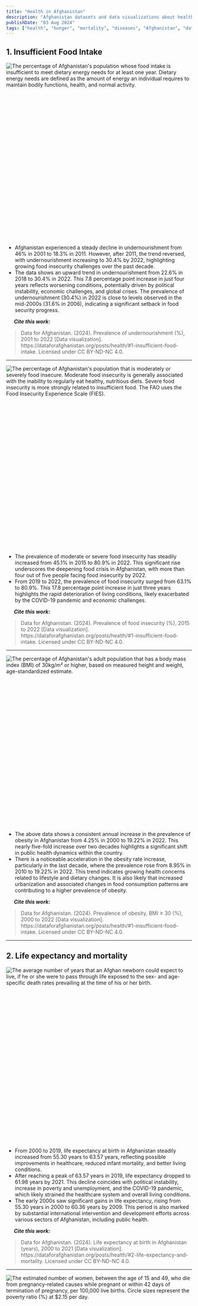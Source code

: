 ```yaml
---
title: "Health in Afghanistan"
description: "Afghanistan datasets and data visualizations about health, hunger, mortality, diseases"
publishDate: "03 Aug 2024"
tags: ["health", "hunger", "mortality", "diseases", "Afghanistan", "data"]
---
```



## 1. Insufficient Food Intake

<div style="min-height:462px" id="datawrapper-vis-vZYJc"><script type="text/javascript" defer src="https://datawrapper.dwcdn.net/vZYJc/embed.js" charset="utf-8" data-target="#datawrapper-vis-vZYJc"></script><noscript><img src="https://datawrapper.dwcdn.net/vZYJc/full.png" alt="The percentage of Afghanistan's population whose food intake is insufficient to meet dietary energy needs for at least one year. Dietary energy needs are defined as the amount of energy an individual requires to maintain bodily functions, health, and normal activity." /></noscript></div>
<br />
<ul>
  <li>Afghanistan experienced a steady decline in undernourishment from 46% in 2001 to 18.3% in 2011. However, after 2011, the trend reversed, with undernourishment increasing to 30.4% by 2022, highlighting growing food insecurity challenges over the past decade.</li>
  <li>The data shows an upward trend in undernourishment from 22.6% in 2018 to 30.4% in 2022. This 7.8 percentage point increase in just four years reflects worsening conditions, potentially driven by political instability, economic challenges, and global crises. The prevalence of undernourishment (30.4%) in 2022 is close to levels observed in the mid-2000s (31.6% in 2006), indicating a significant setback in food security progress.</li>
</ul>

<p><em><strong>&emsp;&ensp;Cite this work:</strong></em></p>
<blockquote>
<p>Data for Afghanistan. (2024). Prevalence of undernourishment (%), 2001 to 2022 [Data visualization]. https://dataforafghanistan.org/posts/health/#1-insufficient-food-intake. Licensed under CC BY-ND-NC 4.0.</p>
</blockquote>

---

<div style="min-height:479px" id="datawrapper-vis-e46i2"><script type="text/javascript" defer src="https://datawrapper.dwcdn.net/e46i2/embed.js" charset="utf-8" data-target="#datawrapper-vis-e46i2"></script><noscript><img src="https://datawrapper.dwcdn.net/e46i2/full.png" alt="The percentage of Afghanistan's population that is moderately or severely food insecure. Moderate food insecurity is generally associated with the inability to regularly eat healthy, nutritious diets. Severe food insecurity is more strongly related to insufficient food. The FAO uses the Food Insecurity Experience Scale (FIES)." /></noscript></div>
<br />
<ul>
  <li>The prevalence of moderate or severe food insecurity has steadily increased from 45.1% in 2015 to 80.9% in 2022. This significant rise underscores the deepening food crisis in Afghanistan, with more than four out of five people facing food insecurity by 2022.</li>
  <li>From 2019 to 2022, the prevalence of food insecurity surged from 63.1% to 80.9%. This 17.8 percentage point increase in just three years highlights the rapid deterioration of living conditions, likely exacerbated by the COVID-19 pandemic and economic challenges.</li>
</ul>

<p><em><strong>&emsp;&ensp;Cite this work:</strong></em></p>
<blockquote>
<p>Data for Afghanistan. (2024). Prevalence of food insecurity (%), 2015 to 2022 [Data visualization]. https://dataforafghanistan.org/posts/health/#1-insufficient-food-intake. Licensed under CC BY-ND-NC 4.0.</p>
</blockquote>

---

<div style="min-height:445px" id="datawrapper-vis-JbYgf"><script type="text/javascript" defer src="https://datawrapper.dwcdn.net/JbYgf/embed.js" charset="utf-8" data-target="#datawrapper-vis-JbYgf"></script><noscript><img src="https://datawrapper.dwcdn.net/JbYgf/full.png" alt="The percentage of Afghanistan's adult population that has a body mass index (BMI) of 30kg/m² or higher, based on measured height and weight, age-standardized estimate." /></noscript></div>
<br />
<ul>
  <li>The above data shows a consistent annual increase in the prevalence of obesity in Afghanistan from 4.25% in 2000 to 19.22% in 2022. This nearly five-fold increase over two decades highlights a significant shift in public health dynamics within the country.</li>
  <li>There is a noticeable acceleration in the obesity rate increase, particularly in the last decade, where the prevalence rose from 8.95% in 2010 to 19.22% in 2022. This trend indicates growing health concerns related to lifestyle and dietary changes. It is also likely that increased urbanization and associated changes in food consumption patterns are contributing to a higher prevalence of obesity.</li>
</ul>

<p><em><strong>&emsp;&ensp;Cite this work:</strong></em></p>
<blockquote>
<p>Data for Afghanistan. (2024). Prevalence of obesity, BMI ≥ 30 (%), 2000 to 2022 [Data visualization]. https://dataforafghanistan.org/posts/health/#1-insufficient-food-intake. Licensed under CC BY-ND-NC 4.0.</p>
</blockquote>

---

## 2. Life expectancy and mortality

<div style="min-height:459px" id="datawrapper-vis-F69MR"><script type="text/javascript" defer src="https://datawrapper.dwcdn.net/F69MR/embed.js" charset="utf-8" data-target="#datawrapper-vis-F69MR"></script><noscript><img src="https://datawrapper.dwcdn.net/F69MR/full.png" alt="The average number of years that an Afghan newborn could expect to live, if he or she were to pass through life exposed to the sex- and age-specific death rates prevailing at the time of his or her birth." /></noscript></div>
<br />
<ul>
  <li>From 2000 to 2019, life expectancy at birth in Afghanistan steadily increased from 55.30 years to 63.57 years, reflecting possible improvements in healthcare, reduced infant mortality, and better living conditions.</li>
  <li>After reaching a peak of 63.57 years in 2019, life expectancy dropped to 61.98 years by 2021. This decline coincides with political instability, increase in poverty and unemployment, and the COVID-19 pandemic, which likely strained the healthcare system and overall living conditions.
</li>
  <li>The early 2000s saw significant gains in life expectancy, rising from 55.30 years in 2000 to 60.36 years by 2009. This period is also marked by substantial international intervention and development efforts across various sectors of Afghanistan, including public health.
</li>
</ul>

<p><em><strong>&emsp;&ensp;Cite this work:</strong></em></p>
<blockquote>
<p>Data for Afghanistan. (2024). Life expectancy at birth in Afghanistan (years), 2000 to 2021 [Data visualization]. https://dataforafghanistan.org/posts/health/#2-life-expectancy-and-mortality. Licensed under CC BY-ND-NC 4.0.</p>
</blockquote>

---

<div style="min-height:452px" id="datawrapper-vis-tp3Dy"><script type="text/javascript" defer src="https://datawrapper.dwcdn.net/tp3Dy/embed.js" charset="utf-8" data-target="#datawrapper-vis-tp3Dy"></script><noscript><img src="https://datawrapper.dwcdn.net/tp3Dy/full.png" alt="The estimated number of women, between the age of 15 and 49, who die from pregnancy-related causes while pregnant or within 42 days of termination of pregnancy, per 100,000 live births. Circle sizes represent the poverty ratio (%) at $2.15 per day." /></noscript></div>
<br />
<ul>
  <li>Afghanistan saw a remarkable decrease in the maternal mortality rate from 1,346 deaths per 100,000 births in 2000 to 620.4 deaths per 100,000 births in 2020. This nearly 54% reduction reflects improved healthcare access, particularly in maternal care.</li>
  <li>The decline in maternal mortality has coincided with a reduction in the poverty ratio at $2.15/day, which dropped from 61.7% in 2000 to 31.04% in 2020. This suggests that economic improvements and poverty alleviation efforts may have contributed to better maternal health outcomes.
</li>
  <li>While the maternal mortality rate has continued to decline, the rate of improvement slowed in the 2010s, with a decrease from 883.7 in 2011 to 620.4 in 2020. Similarly, the poverty ratio saw a less dramatic reduction during this period, indicating potential challenges in sustaining rapid progress in health and economic development.</li>
</ul>

<p><em><strong>&emsp;&ensp;Cite this work:</strong></em></p>
<blockquote>
<p>Data for Afghanistan. (2024). Maternal mortality rate (per 100,000 births), 2000 to 2020 [Data visualization]. https://dataforafghanistan.org/posts/health/#2-life-expectancy-and-mortality. Licensed under CC BY-ND-NC 4.0.</p>
</blockquote>

---

<div style="min-height:451px" id="datawrapper-vis-CmJwb"><script type="text/javascript" defer src="https://datawrapper.dwcdn.net/CmJwb/embed.js" charset="utf-8" data-target="#datawrapper-vis-CmJwb"></script><noscript><img src="https://datawrapper.dwcdn.net/CmJwb/full.png" alt="The probability that a newborn baby will die before reaching age five, if subject to age-specific mortality rates of the specified year, per 1,000 live births. Circle sizes represent Afghanistan's poverty ratio (%) at $2.15 per day. Circle sizes represent the poverty ratio (%) at $2.15 per day." /></noscript></div>
<br />
<ul>
  <li>Afghanistan's infant mortality rate decreased significantly from 131.64 deaths per 1,000 births in 2000 to 57.68 deaths in 2022. This more than 56% reduction highlights improvements in healthcare services, especially in neonatal and maternal care.</li>
  <li>The substantial decline in infant mortality was accompanied by a decrease in the poverty ratio at $2.15/day, which fell from 61.7% in 2000 to 48.22% in 2022. The parallel trends suggest that economic upliftment and poverty reduction may have contributed to the improved survival rates of infants.
</li>
  <li>Although infant mortality has steadily decreased, the poverty ratio saw an uptick from 28.59% in 2019 to 48.22% in 2022. This recent rise in poverty levels contrasts with the continued decrease in infant mortality, indicating potential emerging challenges in the economic and health landscape of Afghanistan.</li>
</ul>

<p><em><strong>&emsp;&ensp;Cite this work:</strong></em></p>
<blockquote>
<p>Data for Afghanistan. (2024). Infant mortality rate (per 1,000 live births), 2000 to 2022 [Data visualization]. https://dataforafghanistan.org/posts/health/#2-life-expectancy-and-mortality. Licensed under CC BY-ND-NC 4.0.</p>
</blockquote>

---

<div style="min-height:485px" id="datawrapper-vis-aA35P"><script type="text/javascript" defer src="https://datawrapper.dwcdn.net/aA35P/embed.js" charset="utf-8" data-target="#datawrapper-vis-aA35P"></script><noscript><img src="https://datawrapper.dwcdn.net/aA35P/full.png" alt="The probability of dying between the ages of 30 - 70 years from cardiovascular diseases, cancer, diabetes or chronic respiratory diseases, defined as the percent of 30-year-old-people who would die before their 70th birthday from these diseases, assuming current mortality rates at every age and that individuals would not die from any other causes. Circle sizes represent Afghanistan's poverty ratio (%) at $2.15 per day." /></noscript></div>
<br />
<ul>
  <li>The death rate from chronic diseases in Afghanistan has seen a steady decline, dropping from 41.66% in 2000 to 35.27% in 2019. This consistent reduction suggests improvements in managing chronic health conditions such as cardiovascular diseases, diabetes, and respiratory illnesses.
</li>
  <li>The decline in chronic disease mortality mirrors a decrease in the poverty ratio, which fell from 61.7% in 2000 to 28.59% in 2019. The positive correlation may indicate that better economic conditions and reduced poverty have played a role in improving access to healthcare and promoting healthier lifestyles.</li>
  <li>While the early 2000s saw significant improvements, the rate of decline in chronic disease mortality slowed after 2010, coinciding with a stabilization in poverty reduction. This could signal that further progress in combating chronic diseases may require more targeted interventions.</li>
</ul>

<p><em><strong>&emsp;&ensp;Cite this work:</strong></em></p>
<blockquote>
<p>Data for Afghanistan. (2024). Chronic diseases death rate (%), 2000 to 2019 [Data visualization]. https://dataforafghanistan.org/posts/health/#2-life-expectancy-and-mortality. Licensed under CC BY-ND-NC 4.0.</p>
</blockquote>

---
